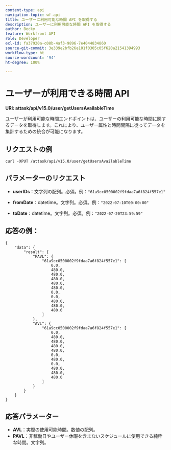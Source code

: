 ```yaml
---
content-type: api
navigation-topic: wf-api
title: ユーザーに利用可能な時間 API を取得する
description: ユーザーに利用可能な時間 API を取得する
author: Becky
feature: Workfront API
role: Developer
exl-id: fa37920a-c08b-4af3-9896-7e4044834860
source-git-commit: 3e339e2bfb26e101f0305c05f620a21541394993
workflow-type: ht
source-wordcount: '94'
ht-degree: 100%

---
```


# ユーザーが利用できる時間 API

**URI: attask/api/v15.0/user/getUsersAvailableTime**

ユーザーが利用可能な時間エンドポイントは、ユーザーの利用可能な時間に関するデータを取得します。これにより、ユーザー属性と時間間隔に従ってデータを集計するための統合が可能になります。

## リクエストの例

`curl -XPUT /attask/api/v15.0/user/getUsersAvailableTime`

## パラメーターのリクエスト

* **userIDs**：文字列の配列。必須。例：`"61a9cc0500002f9fdaa7a6f824f557e1"`

* **fromDate**：datetime。文字列。必須。例：`"2022-07-10T00:00:00"`

* **toDate**：datetime。文字列。必須。例：`"2022-07-20T23:59:59"`

## 応答の例：

```
{
    "data": {
        "result": {
            "PAVL": {
                "61a9cc0500002f9fdaa7a6f824f557e1": [
                    0.0,
                    480.0,
                    480.0,
                    480.0,
                    480.0,
                    480.0,
                    0.0,
                    0.0,
                    480.0,
                    480.0,
                    480.0
                ]
            },
            "AVL": {
                "61a9cc0500002f9fdaa7a6f824f557e1": [
                    0.0,
                    480.0,
                    480.0,
                    480.0,
                    480.0,
                    0.0,
                    480.0,
                    0.0,
                    480.0,
                    480.0,
                    480.0
                ]
            }
        }
    }
}
```

## 応答パラメーター

* **AVL**：実際の使用可能時間。数値の配列。
* **PAVL**：非稼働日やユーザー休暇を含まないスケジュールに使用できる純粋な時間。文字列。
